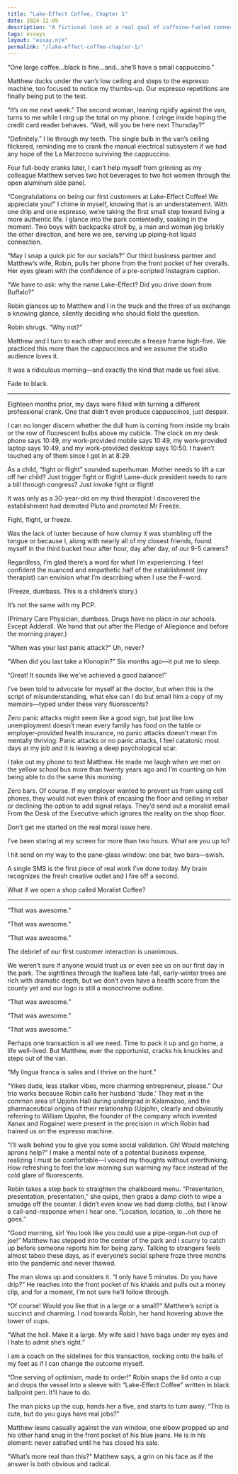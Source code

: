 ```yaml
---
title: "Lake-Effect Coffee, Chapter 1"
date: 2024-12-09
description: "A fictional look at a real goal of caffeine-fueled connection."
tags: essays
layout: "essay.njk"
permalink: "/lake-effect-coffee-chapter-1/"
---
```


“One large coffee…black is fine…and…she’ll have a small cappuccino.”

Matthew ducks under the van’s low ceiling and steps to the espresso machine, too focused to notice my thumbs-up. Our espresso repetitions are finally being put to the test.

“It’s on me next week.” The second woman, leaning rigidly against the van, turns to me while I ring up the total on my phone. I cringe inside hoping the credit card reader behaves. “Wait, will you be here next Thursday?”

“Definitely.” I lie through my teeth. The single bulb in the van’s ceiling flickered, reminding me to crank the manual electrical subsystem if we had any hope of the La Marzocco surviving the cappuccino.

Four full-body cranks later, I can’t help myself from grinning as my colleague Matthew serves two hot beverages to two hot women through the open aluminum side panel.

“Congratulations on being our first customers at Lake-Effect Coffee! We appreciate you!” I chime in myself, knowing that is an understatement. With one drip and one espresso, we’re taking the first small step toward living a more authentic life. I glance into the park contentedly, soaking in the moment. Two boys with backpacks stroll by, a man and woman jog briskly the other direction, and here we are, serving up piping-hot liquid connection.

“May I snap a quick pic for our socials?” Our third business partner and Matthew’s wife, Robin, pulls her phone from the front pocket of her overalls. Her eyes gleam with the confidence of a pre-scripted Instagram caption.

“We have to ask: why the name Lake-Effect? Did you drive down from Buffalo?”

Robin glances up to Matthew and I in the truck and the three of us exchange a knowing glance, silently deciding who should field the question.

Robin shrugs. “Why not?”

Matthew and I turn to each other and execute a freeze frame high-five. We practiced this more than the cappuccinos and we assume the studio audience loves it.

It was a ridiculous morning—and exactly the kind that made us feel alive.

Fade to black.

***

Eighteen months prior, my days were filled with turning a different professional crank. One that didn’t even produce cappuccinos, just despair.

I can no longer discern whether the dull hum is coming from inside my brain or the row of fluorescent bulbs above my cubicle. The clock on my desk phone says 10:49, my work-provided mobile says 10:49, my work-provided laptop says 10:49, and my work-provided desktop says 10:50. I haven’t touched any of them since I got in at 8:29.

As a child, “fight or flight” sounded superhuman. Mother needs to lift a car off her child? Just trigger fight or flight! Lame-duck president needs to ram a bill through congress? Just invoke fight or flight!

It was only as a 30-year-old on my third therapist I discovered the establishment had demoted Pluto and promoted Mr Freeze.

Fight, flight, or freeze.

Was the lack of luster because of how clumsy it was stumbling off the tongue or because I, along with nearly all of my closest friends, found myself in the third bucket hour after hour, day after day, of our 9-5 careers?

Regardless, I’m glad there’s a word for what I’m experiencing. I feel confident the nuanced and empathetic half of the establishment (my therapist) can envision what I’m describing when I use the F-word.

(Freeze, dumbass. This is a children’s story.)

It’s not the same with my PCP.

(Primary Care Physician, dumbass. Drugs have no place in our schools. Except Adderall. We hand that out after the Pledge of Allegiance and before the morning prayer.)

“When was your last panic attack?” Uh, never?

“When did you last take a Klonopin?” Six months ago—it put me to sleep.

“Great! It sounds like we’ve achieved a good balance!”

I’ve been told to advocate for myself at the doctor, but when this is the script of misunderstanding, what else can I do but email him a copy of my memoirs—typed under these very fluorescents?

Zero panic attacks might seem like a good sign, but just like low unemployment doesn’t mean every family has food on the table or employer-provided health insurance, no panic attacks doesn’t mean I’m mentally thriving. Panic attacks or no panic attacks, I feel catatonic most days at my job and it is leaving a deep psychological scar.

I take out my phone to text Matthew. He made me laugh when we met on the yellow school bus more than twenty years ago and I’m counting on him being able to do the same this morning.

Zero bars. Of course. If my employer wanted to prevent us from using cell phones, they would not even think of encasing the floor and ceiling in rebar or declining the option to add signal relays. They’d send out a moralist email From the Desk of the Executive which ignores the reality on the shop floor.

Don’t get me started on the real moral issue here.

I’ve been staring at my screen for more than two hours. What are you up to?

I hit send on my way to the pane-glass window: one bar, two bars—swish.

A single SMS is the first piece of real work I’ve done today. My brain recognizes the fresh creative outlet and I fire off a second.

What if we open a shop called Moralist Coffee?

***

“That was awesome.”

“That was awesome.”

“That was awesome.”

The debrief of our first customer interaction is unanimous.

We weren’t sure if anyone would trust us or even see us on our first day in the park. The sightlines through the leafless late-fall, early-winter trees are rich with dramatic depth, but we don’t even have a health score from the county yet and our logo is still a monochrome outline.

“That was awesome.”

“That was awesome.”

“That was awesome.”

Perhaps one transaction is all we need. Time to pack it up and go home, a life well-lived. But Matthew, ever the opportunist, cracks his knuckles and steps out of the van.

“My lingua franca is sales and I thrive on the hunt.”

“Yikes dude, less stalker vibes, more charming entrepreneur, please.” Our trio works because Robin calls her husband ‘dude.’ They met in the common area of Upjohn Hall during undergrad in Kalamazoo, and the pharmaceutical origins of their relationship (Upjohn, clearly and obviously referring to William Upjohn, the founder of the company which invented Xanax and Rogaine) were present in the precision in which Robin had trained us on the espresso machine.

“I’ll walk behind you to give you some social validation. Oh! Would matching aprons help?” I make a mental note of a potential business expense, realizing I must be comfortable—I voiced my thoughts without overthinking. How refreshing to feel the low morning sun warming my face instead of the cold glare of fluorescents.

Robin takes a step back to straighten the chalkboard menu. “Presentation, presentation, presentation,” she quips, then grabs a damp cloth to wipe a smudge off the counter. I didn’t even know we had damp cloths, but I know a call-and-response when I hear one. “Location, location, lo…oh there he goes.”

“Good morning, sir! You look like you could use a pipe-organ-hot cup of joe!” Matthew has stepped into the center of the park and I scurry to catch up before someone reports him for being zany. Talking to strangers feels almost taboo these days, as if everyone’s social sphere froze three months into the pandemic and never thawed.

The man slows up and considers it. “I only have 5 minutes. Do you have drip?” He reaches into the front pocket of his khakis and pulls out a money clip, and for a moment, I’m not sure he’ll follow through.

“Of course! Would you like that in a large or a small?” Matthew’s script is succinct and charming. I nod towards Robin, her hand hovering above the tower of cups.

“What the hell. Make it a large. My wife said I have bags under my eyes and I hate to admit she’s right.”

I am a coach on the sidelines for this transaction, rocking onto the balls of my feet as if I can change the outcome myself.

“One serving of optimism, made to order!” Robin snaps the lid onto a cup and drops the vessel into a sleeve with “Lake-Effect Coffee” written in black ballpoint pen. It’ll have to do.

The man picks up the cup, hands her a five, and starts to turn away. “This is cute, but do you guys have real jobs?”

Matthew leans casually against the van window, one elbow propped up and his other hand snug in the front pocket of his blue jeans. He is in his element: never satisfied until he has closed his sale.

“What’s more real than this?” Matthew says, a grin on his face as if the answer is both obvious and radical.
